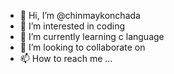 - 👋 Hi, I’m @chinmaykonchada
- 👀 I’m interested in coding
- 🌱 I’m currently learning c language
- 💞️ I’m looking to collaborate on 
- 📫 How to reach me ...

<!---
chinmaykonchada/chinmaykonchada is a ✨ special ✨ repository because its `README.md` (this file) appears on your GitHub profile.
You can click the Preview link to take a look at your changes.
--->
